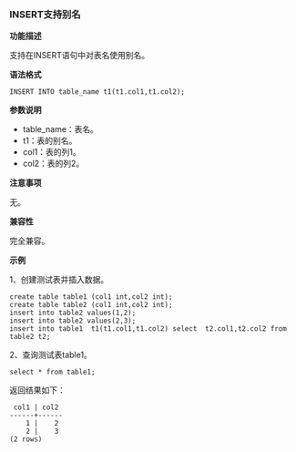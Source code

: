 ### INSERT支持别名

**功能描述**

支持在INSERT语句中对表名使用别名。

**语法格式**

```
INSERT INTO table_name t1(t1.col1,t1.col2);
```

**参数说明**

- table_name：表名。
- t1：表的别名。
- col1：表的列1。
- col2：表的列2。

**注意事项**

无。

**兼容性**

完全兼容。

**示例**

1、创建测试表并插入数据。

```
create table table1 (col1 int,col2 int);
create table table2 (col1 int,col2 int);
insert into table2 values(1,2);
insert into table2 values(2,3);
insert into table1  t1(t1.col1,t1.col2) select  t2.col1,t2.col2 from table2 t2;
```

2、查询测试表table1。

```
select * from table1;
```

返回结果如下：

```
 col1 | col2
------+------
    1 |    2
    2 |    3
(2 rows)
```
